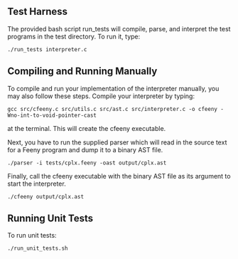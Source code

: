 

Test Harness
------------

The provided bash script run_tests will compile, parse, and interpret the test programs in the test directory. To run it, type:
```
./run_tests interpreter.c
```

Compiling and Running Manually
------------------------------

To compile and run your implementation of the interpreter manually, you may also follow these steps. Compile your interpreter by typing:

```
gcc src/cfeeny.c src/utils.c src/ast.c src/interpreter.c -o cfeeny -Wno-int-to-void-pointer-cast
```

at the terminal. This will create the cfeeny executable.


Next, you have to run the supplied parser which will read in the source text for a Feeny program and dump it to a binary AST file.

```
./parser -i tests/cplx.feeny -oast output/cplx.ast
```

Finally, call the cfeeny executable with the binary AST file as its argument to start the interpreter.

```
./cfeeny output/cplx.ast
```

Running Unit Tests
------------------

To run unit tests:
```
./run_unit_tests.sh
```